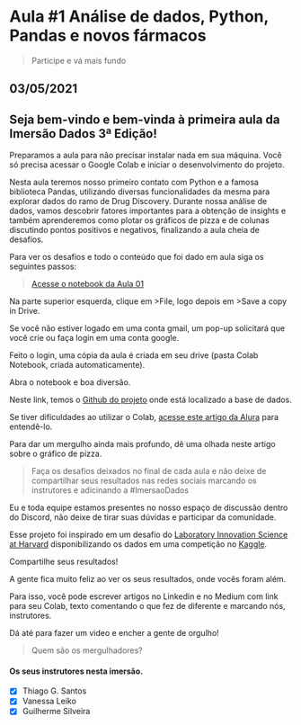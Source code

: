 # Aula #1 Análise de dados, Python, Pandas e novos fármacos

> Participe e vá mais fundo

## 03/05/2021

## Seja bem-vindo e bem-vinda à primeira aula da Imersão Dados 3ª Edição!

Preparamos a aula para não precisar instalar nada em sua máquina. Você só precisa acessar o Google Colab e iniciar o desenvolvimento do projeto.

Nesta aula teremos nosso primeiro contato com Python e a famosa biblioteca Pandas, utilizando diversas funcionalidades da mesma para explorar dados do ramo de Drug Discovery. Durante nossa análise de dados, vamos descobrir fatores importantes para a obtenção de insights e também aprenderemos como plotar os gráficos de pizza e de colunas discutindo pontos positivos e negativos, finalizando a aula cheia de desafios.

Para ver os desafios e todo o conteúdo que foi dado em aula siga os seguintes passos:

> [Acesse o notebook da Aula 01](https://drive.google.com/file/d/1NuII7kQgoXWEDhr3f8E9a6owOSGDnL_r/view?usp=sharing)

Na parte superior esquerda, clique em >File, logo depois em >Save a copy in Drive.

Se você não estiver logado em uma conta gmail, um pop-up solicitará que você crie ou faça login em uma conta google.

Feito o login, uma cópia da aula é criada em seu drive (pasta Colab Notebook, criada automaticamente).

Abra o notebook e boa diversão.

Neste link, temos o [Github do projeto](https://github.com/alura-cursos/imersaodados3/) onde está localizado a base de dados.

Se tiver dificuldades ao utilizar o Colab, [acesse este artigo da Alura](https://www.alura.com.br/artigos/google-colab-o-que-e-e-como-usar/) para entendê-lo.

Para dar um mergulho ainda mais profundo, dê uma olhada neste artigo sobre o gráfico de pizza.

> Faça os desafios deixados no final de cada aula e não deixe de compartilhar seus resultados nas redes sociais marcando os instrutores e adicinando a #ImersaoDados

Eu e toda equipe estamos presentes no nosso espaço de discussão dentro do Discord, não deixe de tirar suas dúvidas e participar da comunidade.

Esse projeto foi inspirado em um desafio do [Laboratory Innovation Science at Harvard](https://lish.harvard.edu/) disponibilizando os dados em uma competição no [Kaggle](https://www.kaggle.com/c/lish-moa).

Compartilhe seus resultados!

A gente fica muito feliz ao ver os seus resultados, onde vocês foram além. 

Para isso, você pode escrever artigos no Linkedin e no Medium com link para seu Colab, texto comentando o que fez de diferente e marcando nós, instrutores. 

Dá até para fazer um video e encher a gente de orgulho!

> Quem são os mergulhadores?
#### Os seus instrutores nesta imersão.

- [x] Thiago G. Santos
- [x] Vanessa Leiko
- [x] Guilherme Silveira